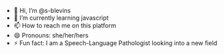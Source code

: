 - 👋 Hi, I’m @s-blevins
- 🌱 I’m currently learning javascript
- 📫 How to reach me on this platform
- 😄 Pronouns: she/her/hers
- ⚡ Fun fact: I am a Speech-Language Pathologist looking into a new field
<!---
s-blevins/s-blevins is a ✨ special ✨ repository because its `README.md` (this file) appears on your GitHub profile.
You can click the Preview link to take a look at your changes.
--->
